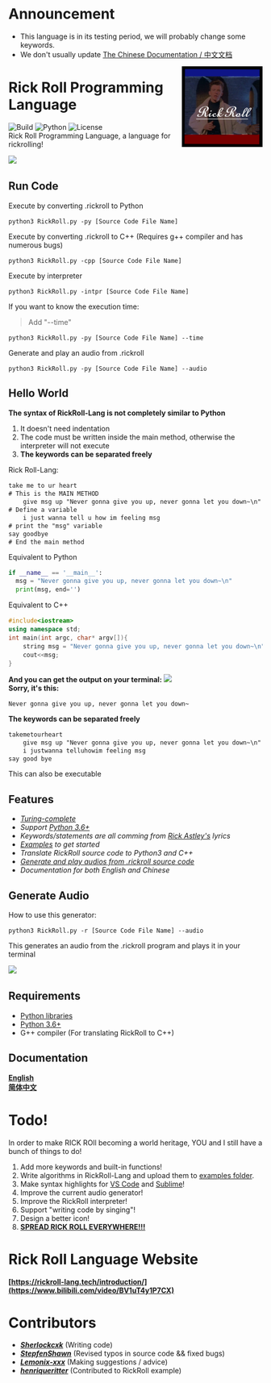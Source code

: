 # Announcement
- This language is in its testing period, we will probably change some keywords.
- We don't usually update [The Chinese Documentation / 中文文档](https://github.com/Rick-Lang/rickroll-lang/blob/main/doc-Ch.md)

<img src="img/ico1.jpg" align="right" width="160" height="160"/>

# Rick Roll Programming Language

![Build](https://img.shields.io/badge/Build-passing-orange?style=for-the-badge&logo=appveyor)
![Python](https://img.shields.io/badge/Python-3.6%2B-brightgreen?style=for-the-badge&logo=appveyor)
![License](https://img.shields.io/badge/License-MIT-red?style=for-the-badge&logo=appveyor)
<br>
Rick Roll Programming Language, a language for rickrolling!
<br>

![](https://repository-images.githubusercontent.com/367934588/4a27ae00-b73b-11eb-801b-36dd1756dc93)

## Run Code
Execute by converting .rickroll to Python
```
python3 RickRoll.py -py [Source Code File Name]
```
Execute by converting .rickroll to C++ (Requires g++ compiler and has numerous bugs)
```
python3 RickRoll.py -cpp [Source Code File Name]
```
Execute by interpreter
```
python3 RickRoll.py -intpr [Source Code File Name]
```
If you want to know the execution time:
> Add "--time"
```
python3 RickRoll.py -py [Source Code File Name] --time
```
Generate and play an audio from .rickroll
```
python3 RickRoll.py -py [Source Code File Name] --audio
```

## Hello World
**The syntax of RickRoll-Lang is not completely similar to Python**
1. It doesn't need indentation
2. The code must be written inside the main method, otherwise the interpreter will not execute
3. **The keywords can be separated freely**

Rick Roll-Lang:
```
take me to ur heart                                                    # This is the MAIN METHOD
    give msg up "Never gonna give you up, never gonna let you down~\n" # Define a variable
    i just wanna tell u how im feeling msg                             # print the "msg" variable
say goodbye                                                            # End the main method
```
Equivalent to Python
```python
if __name__ == '__main__':
  msg = "Never gonna give you up, never gonna let you down~\n"
  print(msg, end='')

```

Equivalent to C++
```c++
#include<iostream>
using namespace std;
int main(int argc, char* argv[]){
    string msg = "Never gonna give you up, never gonna let you down~\n";
    cout<<msg;
}
```

**And you can get the output on your terminal:**
![](https://preview.redd.it/w2n81iqx37p51.gif?format=png8&s=a5619fa00938c2aa817496ddd9eceda8a727324c)
<br>
**Sorry, it's this:**
```
Never gonna give you up, never gonna let you down~
```
**The keywords can be separated freely**
```
takemetourheart
    give msg up "Never gonna give you up, never gonna let you down~\n"
    i justwanna telluhowim feeling msg
say good bye
```
This can also be executable


## Features
- *[Turing-complete](https://en.wikipedia.org/wiki/Turing_completeness)*
- *Support [Python 3.6+](https://www.python.org/downloads/release/python-3610/)*
- *Keywords/statements are all comming from [Rick Astley's](https://en.wikipedia.org/wiki/Rick_Astley) lyrics*
- *[Examples](https://github.com/Rick-Lang/rickroll-lang/tree/main/examples) to get started*
- *Translate RickRoll source code to Python3 and C++*
- *[Generate and play audios from .rickroll source code](https://github.com/Rick-Lang/rickroll-lang#Generate-Audio)*
- *Documentation for both English and Chinese*


## Generate Audio
How to use this generator:
```
python3 RickRoll.py -r [Source Code File Name] --audio
```
This generates an audio from the .rickroll program and plays it in your terminal

![](https://github.com/Rick-Lang/rickroll-lang/blob/main/img/au_generator.PNG)

## Requirements
- [Python libraries](https://github.com/Rick-Lang/rickroll-lang/blob/main/requirements.txt)
- [Python 3.6+](https://www.python.org/downloads/release/python-3610/)
- G++ compiler (For translating RickRoll to C++)

## Documentation
**[English](https://github.com/Rick-Lang/rickroll-lang/blob/main/doc.md)**
<br>
**[简体中文](https://github.com/Rick-Lang/rickroll-lang/blob/main/doc-Ch.md)**


# Todo!
In order to make RICK ROll becoming a world heritage, YOU and I still have a bunch of things to do!
1. Add more keywords and built-in functions!
2. Write algorithms in RickRoll-Lang and upload them to [examples folder](examples).
3. Make syntax highlights for [VS Code](https://code.visualstudio.com/api/language-extensions/syntax-highlight-guide) and [Sublime](https://www.sublimetext.com/docs/syntax.html)!
4. Improve the current audio generator!
5. Improve the RickRoll interpreter!
6. Support "writing code by singing"!
7. Design a better icon!
8. [**SPREAD RICK ROLL EVERYWHERE!!!**](https://www.bilibili.com/video/BV1uT4y1P7CX)

# Rick Roll Language Website
**[https://rickroll-lang.tech/introduction/](https://www.bilibili.com/video/BV1uT4y1P7CX)**


# Contributors
- _**[Sherlockcxk](https://github.com/Sherlockcxk)**_   (Writing code)
- _**[StepfenShawn](https://github.com/StepfenShawn)**_  (Revised typos in source code && fixed bugs)
- _**[Lemonix-xxx](https://github.com/Lemonix-xxx)**_   (Making suggestions / advice)
- _**[henriqueritter](https://github.com/henriqueritter)**_   (Contributed to RickRoll example)
